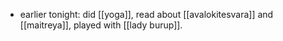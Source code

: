 - earlier tonight: did [[yoga]], read about [[avalokitesvara]] and [[maitreya]], played with [[lady burup]].

